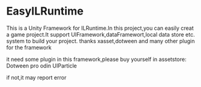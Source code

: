 # EasyILRuntime

This is a Unity Framework for ILRuntime.In this project,you can easily creat a game project.It support UIFramework,dataFramewort,local data store
etc. system to build your project.
thanks xasset,dotween and many other plugin for the framework

it need some plugin in this framework,please buy yourself in assetstore:
Dotween pro
odin
UIParticle

if not,it may report error
